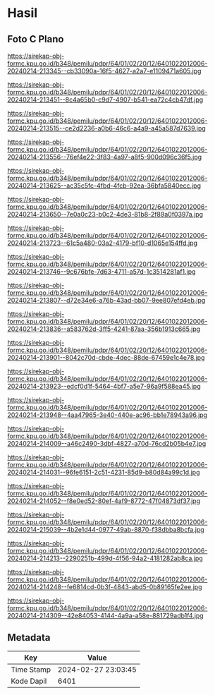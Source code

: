# Hasil

## Foto C Plano

https://sirekap-obj-formc.kpu.go.id/b348/pemilu/pdpr/64/01/02/20/12/6401022012006-20240214-213345--cb33090a-16f5-4627-a2a7-e1109471a605.jpg

https://sirekap-obj-formc.kpu.go.id/b348/pemilu/pdpr/64/01/02/20/12/6401022012006-20240214-213451--8c4a65b0-c9d7-4907-b541-ea72c4cb47df.jpg

https://sirekap-obj-formc.kpu.go.id/b348/pemilu/pdpr/64/01/02/20/12/6401022012006-20240214-213515--ce2d2236-a0b6-46c6-a4a9-a45a587d7639.jpg

https://sirekap-obj-formc.kpu.go.id/b348/pemilu/pdpr/64/01/02/20/12/6401022012006-20240214-213556--76ef4e22-3f83-4a97-a8f5-900d096c36f5.jpg

https://sirekap-obj-formc.kpu.go.id/b348/pemilu/pdpr/64/01/02/20/12/6401022012006-20240214-213625--ac35c5fc-4fbd-4fcb-92ea-36bfa5840ecc.jpg

https://sirekap-obj-formc.kpu.go.id/b348/pemilu/pdpr/64/01/02/20/12/6401022012006-20240214-213650--7e0a0c23-b0c2-4de3-81b8-2f89a0f0397a.jpg

https://sirekap-obj-formc.kpu.go.id/b348/pemilu/pdpr/64/01/02/20/12/6401022012006-20240214-213723--61c5a480-03a2-4179-bf10-d1065e154ffd.jpg

https://sirekap-obj-formc.kpu.go.id/b348/pemilu/pdpr/64/01/02/20/12/6401022012006-20240214-213746--9c676bfe-7d63-4711-a57d-1c3514281af1.jpg

https://sirekap-obj-formc.kpu.go.id/b348/pemilu/pdpr/64/01/02/20/12/6401022012006-20240214-213807--d72e34e6-a76b-43ad-bb07-9ee807efd4eb.jpg

https://sirekap-obj-formc.kpu.go.id/b348/pemilu/pdpr/64/01/02/20/12/6401022012006-20240214-213836--a583762d-3ff5-4241-87aa-356b1913c665.jpg

https://sirekap-obj-formc.kpu.go.id/b348/pemilu/pdpr/64/01/02/20/12/6401022012006-20240214-213901--8042c70d-cbde-4dec-88de-67459e1c4e78.jpg

https://sirekap-obj-formc.kpu.go.id/b348/pemilu/pdpr/64/01/02/20/12/6401022012006-20240214-213923--edcf0d1f-5464-4bf7-a5e7-96a9f588ea45.jpg

https://sirekap-obj-formc.kpu.go.id/b348/pemilu/pdpr/64/01/02/20/12/6401022012006-20240214-213948--4aa47965-3e40-440e-ac96-bb1e78943a96.jpg

https://sirekap-obj-formc.kpu.go.id/b348/pemilu/pdpr/64/01/02/20/12/6401022012006-20240214-214009--a46c2490-3dbf-4827-a70d-76cd2b05b4e7.jpg

https://sirekap-obj-formc.kpu.go.id/b348/pemilu/pdpr/64/01/02/20/12/6401022012006-20240214-214031--96fe6151-2c51-4231-85d9-b80d84a99c1d.jpg

https://sirekap-obj-formc.kpu.go.id/b348/pemilu/pdpr/64/01/02/20/12/6401022012006-20240214-214052--f8e0ed52-80ef-4af9-8772-47f04873df37.jpg

https://sirekap-obj-formc.kpu.go.id/b348/pemilu/pdpr/64/01/02/20/12/6401022012006-20240214-215039--4b2e1d44-0977-49ab-8870-f38dbba8bcfa.jpg

https://sirekap-obj-formc.kpu.go.id/b348/pemilu/pdpr/64/01/02/20/12/6401022012006-20240214-214213--2290251b-499d-4f56-94a2-4181282ab8ca.jpg

https://sirekap-obj-formc.kpu.go.id/b348/pemilu/pdpr/64/01/02/20/12/6401022012006-20240214-214248--fe6814cd-0b3f-4843-abd5-0b89165fe2ee.jpg

https://sirekap-obj-formc.kpu.go.id/b348/pemilu/pdpr/64/01/02/20/12/6401022012006-20240214-214309--42e84053-4144-4a9a-a58e-881729adb1f4.jpg


## Metadata

| Key        | Value               |
| ---------- | ------------------- |
| Time Stamp | 2024-02-27 23:03:45 |
| Kode Dapil | 6401                |



